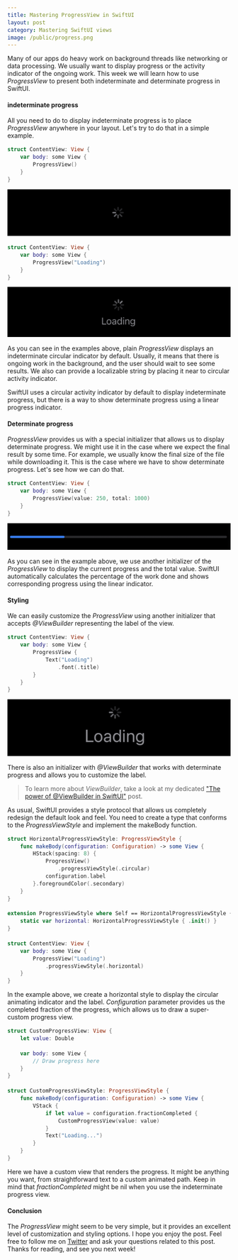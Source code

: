 ```yaml
---
title: Mastering ProgressView in SwiftUI
layout: post
category: Mastering SwiftUI views
image: /public/progress.png
---
```


Many of our apps do heavy work on background threads like networking or data processing. We usually want to display progress or the activity indicator of the ongoing work. This week we will learn how to use *ProgressView* to present both indeterminate and determinate progress in SwiftUI.

#### indeterminate progress
All you need to do to display indeterminate progress is to place *ProgressView* anywhere in your layout. Let's try to do that in a simple example.

```swift
struct ContentView: View {
    var body: some View {
        ProgressView()
    }
}
```

![progress](/public/progress2.png)

```swift
struct ContentView: View {
    var body: some View {
        ProgressView("Loading")
    }
}
```

![progress](/public/progress.png)

As you can see in the examples above, plain *ProgressView* displays an indeterminate circular indicator by default. Usually, it means that there is ongoing work in the background, and the user should wait to see some results. We also can provide a localizable string by placing it near to circular activity indicator.

SwiftUI uses a circular activity indicator by default to display indeterminate progress, but there is a way to show determinate progress using a linear progress indicator.

#### Determinate progress
*ProgressView* provides us with a special initializer that allows us to display determinate progress. We might use it in the case where we expect the final result by some time. For example, we usually know the final size of the file while downloading it. This is the case where we have to show determinate progress. Let's see how we can do that.

```swift
struct ContentView: View {
    var body: some View {
        ProgressView(value: 250, total: 1000)
    }
}
```

![progress](/public/progress1.png)

As you can see in the example above, we use another initializer of the *ProgressView* to display the current progress and the total value. SwiftUI automatically calculates the percentage of the work done and shows corresponding progress using the linear indicator.

#### Styling
We can easily customize the *ProgressView* using another initializer that accepts *@ViewBuilder* representing the label of the view.

```swift
struct ContentView: View {
    var body: some View {
        ProgressView {
            Text("Loading")
                .font(.title)
        }
    }
}
```

![progress](/public/progress3.png)

There is also an initializer with *@ViewBuilder* that works with determinate progress and allows you to customize the label.

> To learn more about *ViewBuilder*, take a look at my dedicated ["The power of @ViewBuilder in SwiftUI"](/2019/12/18/the-power-of-viewbuilder-in-swiftui/) post.

As usual, SwiftUI provides a style protocol that allows us completely redesign the default look and feel. You need to create a type that conforms to the *ProgressViewStyle* and implement the makeBody function.

```swift
struct HorizontalProgressViewStyle: ProgressViewStyle {
    func makeBody(configuration: Configuration) -> some View {
        HStack(spacing: 8) {
            ProgressView()
                .progressViewStyle(.circular)
            configuration.label
        }.foregroundColor(.secondary)
    }
}

extension ProgressViewStyle where Self == HorizontalProgressViewStyle {
    static var horizontal: HorizontalProgressViewStyle { .init() }
}

struct ContentView: View {
    var body: some View {
        ProgressView("Loading")
            .progressViewStyle(.horizontal)
    }
}
```

In the example above, we create a horizontal style to display the circular animating indicator and the label. *Configuration* parameter provides us the completed fraction of the progress, which allows us to draw a super-custom progress view. 

```swift
struct CustomProgressView: View {
    let value: Double

    var body: some View {
        // Draw progress here
    }
}

struct CustomProgressViewStyle: ProgressViewStyle {
    func makeBody(configuration: Configuration) -> some View {
        VStack {
            if let value = configuration.fractionCompleted {
                CustomProgressView(value: value)
            }
            Text("Loading...")
        }
    }
}
```

Here we have a custom view that renders the progress. It might be anything you want, from straightforward text to a custom animated path. Keep in mind that *fractionCompleted* might be nil when you use the indeterminate progress view.

#### Conclusion
The *ProgressView* might seem to be very simple, but it provides an excellent level of customization and styling options. I hope you enjoy the post. Feel free to follow me on [Twitter](https://twitter.com/mecid) and ask your questions related to this post. Thanks for reading, and see you next week!
